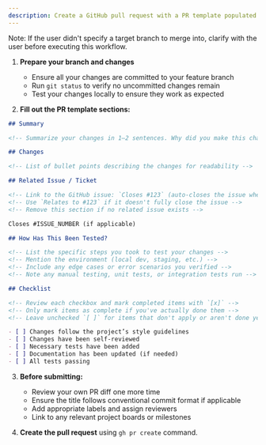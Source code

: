 ```yaml
---
description: Create a GitHub pull request with a PR template populated
---
```


Note: If the user didn't specify a target branch to merge into, clarify with the user before executing this workflow.

1. **Prepare your branch and changes**
   - Ensure all your changes are committed to your feature branch
   - Run `git status` to verify no uncommitted changes remain
   - Test your changes locally to ensure they work as expected


2. **Fill out the PR template sections:**

```markdown
## Summary

<!-- Summarize your changes in 1–2 sentences. Why did you make this change? -->

## Changes

<!-- List of bullet points describing the changes for readability -->

## Related Issue / Ticket

<!-- Link to the GitHub issue: `Closes #123` (auto-closes the issue when PR merges) -->
<!-- Use `Relates to #123` if it doesn't fully close the issue -->
<!-- Remove this section if no related issue exists -->

Closes #ISSUE_NUMBER (if applicable)

## How Has This Been Tested?

<!-- List the specific steps you took to test your changes -->
<!-- Mention the environment (local dev, staging, etc.) -->
<!-- Include any edge cases or error scenarios you verified -->
<!-- Note any manual testing, unit tests, or integration tests run -->

## Checklist

<!-- Review each checkbox and mark completed items with `[x]` -->
<!-- Only mark items as complete if you've actually done them -->
<!-- Leave unchecked `[ ]` for items that don't apply or aren't done yet -->

- [ ] Changes follow the project’s style guidelines  
- [ ] Changes have been self-reviewed  
- [ ] Necessary tests have been added  
- [ ] Documentation has been updated (if needed)  
- [ ] All tests passing
```

3. **Before submitting:**
   - Review your own PR diff one more time
   - Ensure the title follows conventional commit format if applicable
   - Add appropriate labels and assign reviewers
   - Link to any relevant project boards or milestones

4. **Create the pull request** using `gh pr create` command.
